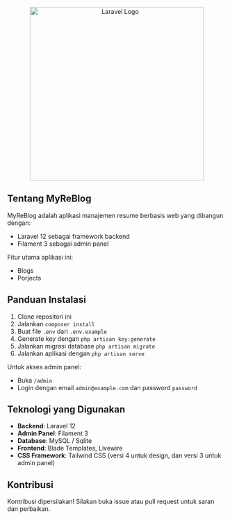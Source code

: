 <p align="center"><a href="https://laravel.com" target="_blank"><img src="https://raw.githubusercontent.com/laravel/art/master/logo-lockup/5%20SVG/2%20CMYK/1%20Full%20Color/laravel-logolockup-cmyk-red.svg" width="400" alt="Laravel Logo"></a></p>



## Tentang MyReBlog

MyReBlog adalah aplikasi manajemen resume berbasis web yang dibangun dengan:
- Laravel 12 sebagai framework backend
- Filament 3 sebagai admin panel

Fitur utama aplikasi ini:
- Blogs
- Porjects

## Panduan Instalasi

1. Clone repositori ini
2. Jalankan `composer install`
3. Buat file `.env` dari `.env.example`
4. Generate key dengan `php artisan key:generate`
5. Jalankan migrasi database `php artisan migrate`
6. Jalankan aplikasi dengan `php artisan serve`

Untuk akses admin panel:
- Buka `/admin`
- Login dengan email `admin@example.com` dan password `password`

## Teknologi yang Digunakan

- **Backend**: Laravel 12
- **Admin Panel**: Filament 3
- **Database**: MySQL / Sqlite
- **Frontend**: Blade Templates, Livewire
- **CSS Framework**: Tailwind CSS (versi 4 untuk design, dan versi 3 untuk admin panel)

## Kontribusi

Kontribusi dipersilakan! Silakan buka issue atau pull request untuk saran dan perbaikan.

